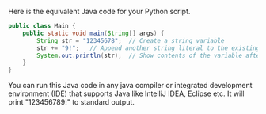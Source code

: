 Here is the equivalent Java code for your Python script.

```java
public class Main {
    public static void main(String[] args) {
        String str = "12345678";  // Create a string variable
        str += "9!";   // Append another string literal to the existing one
        System.out.println(str);  // Show contents of the variable after append operation
    }
}
```
You can run this Java code in any java compiler or integrated development environment (IDE) that supports Java like IntelliJ IDEA, Eclipse etc. It will print "123456789!" to standard output.

